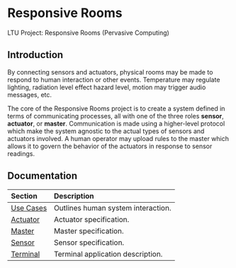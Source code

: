 # Responsive Rooms

LTU Project: Responsive Rooms (Pervasive Computing)

## Introduction

By connecting sensors and actuators, physical rooms may be made to respond to
human interaction or other events. Temperature may regulate lighting, radiation
level effect hazard level, motion may trigger audio messages, etc.

The core of the Responsive Rooms project is to create a system defined in terms
of communicating processes, all with one of the three roles __sensor__,
__actuator__, or __master__. Communication is made using a higher-level protocol
which make the system agnostic to the actual types of sensors and actuators
involved. A human operator may upload rules to the master which allows it to
govern the behavior of the actuators in response to sensor readings.

## Documentation

| Section                        | Description                                 |
|:-------------------------------|:--------------------------------------------|
| [Use Cases](docs/use_cases.md) | Outlines human system interaction.          |
| [Actuator](docs/actuator.md)   | Actuator specification.                     |
| [Master](docs/master.md)       | Master specification.                       |
| [Sensor](docs/sensor.md)       | Sensor specification.                       |
| [Terminal](docs/terminal.md)   | Terminal application description.           |
